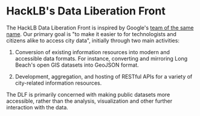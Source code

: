 # HackLB's Data Liberation Front

The HackLB Data Liberation Front is inspired by Google's [team of the same name](https://en.wikipedia.org/wiki/Google_Data_Liberation_Front). Our primary goal is "to make it easier to for technologists and citizens alike to access city data", initially through two main activities:

1. Conversion of existing information resources into modern and accessible data formats. For instance, converting and mirroring Long Beach's open GIS datasets into GeoJSON format. 

2. Development, aggregation, and hosting of RESTful APIs for a variety of city-related information resources.

The DLF is primarily concerned with making public datasets more accessible, rather than the analysis, visualization and other further interaction with the data.